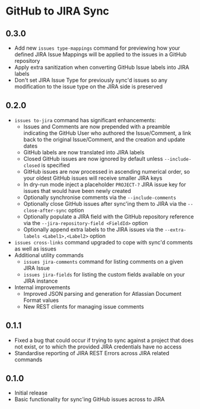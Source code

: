 # GitHub to JIRA Sync

## 0.3.0

- Add new `issues type-mappings` command for previewing how your defined JIRA Issue Mappings will be applied to the
  issues in a GitHub repository
- Apply extra sanitization when converting GitHub Issue labels into JIRA labels
- Don't set JIRA Issue Type for previously sync'd issues so any modification to the issue type on the JIRA side is 
  preserved

## 0.2.0

- `issues to-jira` command has significant enhancements:
    - Issues and Comments are now prepended with a preamble indicating the GitHub User who authored the Issue/Comment, a
      link back to the original Issue/Comment, and the creation and update dates
    - GitHub labels are now translated into JIRA labels
    - Closed GitHub issues are now ignored by default unless `--include-closed` is specified
    - GitHub issues are now processed in ascending numerical order, so your oldest GitHub issues will receive smaller
      JIRA keys
    - In dry-run mode inject a placeholder `PROJECT-?` JIRA issue key for issues that would have been newly created
    - Optionally synchronise comments via the `--include-comments`
    - Optionally close GitHub issues after sync'ing them to JIRA via the `--close-after-sync` option
    - Optionally populate a JIRA field with the GitHub repository reference via the `--jira-repository-field <FieldId>`
      option
    - Optionally append extra labels to the JIRA issues via the `--extra-labels <Label1>,<Label2>` option
- `issues cross-links` command upgraded to cope with sync'd comments as well as issues
- Additional utility commands
    - `issues jira-comments` command for listing comments on a given JIRA Issue
    - `issues jira-fields` for listing the custom fields available on your JIRA instance
- Internal improvements
    - Improved JSON parsing and generation for Atlassian Document Format values
    - New REST clients for managing issue comments

## 0.1.1

- Fixed a bug that could occur if trying to sync against a project that does not exist, or to which the provided 
  JIRA credentials have no access
- Standardise reporting of JIRA REST Errors across JIRA related commands

## 0.1.0

- Initial release
- Basic functionality for sync'ing GitHub issues across to JIRA